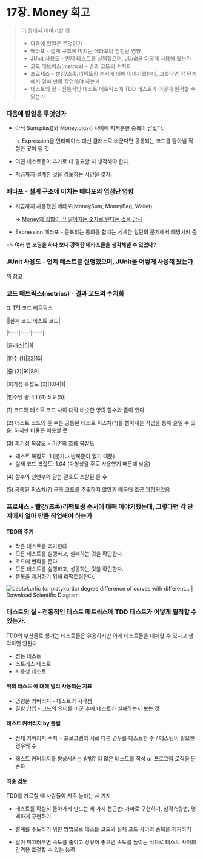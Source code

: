 # 17장. Money 회고

> 이 장에서 이야기할 것
>
> - 다음에 할일은 무엇인가
> - 메타포 - 설계 구조에 미치는 메타포의 엄청난 영향
> - JUnit 사용도 - 언제 테스트를 실행했으며, JUnit을 어떻게 사용해 왔는가
> - 코드 메트릭스(metrics) - 결과 코드의 수치화
> - 프로세스 - 빨강/초록/리팩토링 순서에 대해 이야기했는데, 그렇다면 각 단계에서 얼마 만큼 작업해야 하는가
> - 테스트의 질 - 전통적인 테스트 메트릭스에 TDD 테스트가 어떻게 필적할 수 있는가.



### 다음에 할일은 무엇인가

- 아직 Sum.plus()와 Money.plus() 사이에 지저분한 중복이 남았다.

  -> Expression을 인터페이스 대신 클래스로 바꾼다면 공통되는 코드를 담아낼 적절한 곳이 될 것

- 어떤 테스트들이 추가로 더 필요할 지 생각해야 한다.

- 지금까지 설계한 것을 검토하는 시간을 갖자.



### 메타포 - 설계 구조에 미치는 메타포의 엄청난 영향

- 지금까지 사용했던 메타포(MoneySum, MoneyBag, Wallet) 

  -> <u>Money의 집합이 딱 떨어지는 숫자로 된다는 것을 암시</u>

- Expression 메타포 - 중복되는 통화를 합치는 세세한 일단의 문제에서 해방시켜 줌

=> <B>여러 번 코딩을 하다 보니 강력한 메타포들을 생각해낼 수 있었다?</B>



### JUnit 사용도 - 언제 테스트를 실행했으며, JUnit을 어떻게 사용해 왔는가

책 참고



### 코드 메트릭스(metrics) - 결과 코드의 수치화

표 17.1 코드 메트릭스

||실제 코드|테스트 코드|

|:---:|:---:|:---:|

|클래스|5|1|

|함수 (1)|22|15|

|줄 (2)|91|89|

|회기성 복잡도 (3)|1.04|1|

|함수당 줄|4.1 (4)|5.9 (5)|



(1) 코드와 테스트 코드 사이 대략 비슷한 양의 함수와 줄이 있다.

(2) 테스트 코드의 줄 수는 공통된 테스트 픽스처(?)를 뽑아내는 작업을 통해 줄일 수 있음. 하지만 비율은 비슷할 듯

(3) 회기성 복잡도 = 기존의 흐름 복잡도

- 테스트 복잡도: 1 (분기나 반복문이 없기 때문)
- 실제 코드 복잡도: 1.04 (다형성을 주로 사용했기 때문에 낮음)

(4) 함수의 선언부와 닫는 괄호도 포함된 줄 수

(5) 공통된 픽스처(?) 구축 코드를 추출하지 않았기 때문에 조금 과장되었음



### 프로세스 - 빨강/초록/리팩토링 순서에 대해 이야기했는데, 그렇다면 각 단계에서 얼마 만큼 작업해야 하는가

#### TDD의 주기

- 작은 테스트를 추가한다.
- 모든 테스트를 실행하고, 실패하는 것을 확인한다.
- 코드에 변화를 준다.
- 모든 테스트를 실행하고, 성공하는 것을 확인한다.
- 중복을 제거하기 위해 리팩토링한다.



![Leptokurtic (or platykurtic) degree difference of curves with different...  | Download Scientific Diagram](https://www.researchgate.net/profile/Yang-Wu-46/publication/303770982/figure/fig6/AS:613520190214153@1523286020558/Leptokurtic-or-platykurtic-degree-difference-of-curves-with-different-kurtosis.png)



### 테스트의 질 - 전통적인 테스트 메트릭스에 TDD 테스트가 어떻게 필적할 수 있는가.

TDD의 부산물로 생기는 테스트들은 유용하지만 아래 테스트들을 대체할 수 있다고 생각하면 안된다.

- 성능 테스트
- 스트레스 테스트
- 사용성 테스트



#### 위의 테스트 에 대해 널리 사용되는 지표

- 명령문 커버리지 - 테스트의 시작점
- 결함 삽입 - 코드의 의미를 바꾼 후에 테스트가 실패하는지 보는 것



#### 테스트 커버리지 by 플립

- 전체 커버리지 수치 = 프로그램의 서로 다른 경우를 테스트한 수 / 테스팅이 필요한 경우의 수

- 테스트 커버리지를 향상시키는 방법? 더 많은 테스트를 작성 or 프로그램 로직을 단순화



#### 최종 검토

TDD를 가르칠  때 사람들이 자주 놀라는 세 가지

- 테스트를 확실히 돌아가게 만드는 세 가지 접근법: 가짜로 구현하기, 삼각측량법, 명백하게 구현하기

- 설계를 주도하기 위한 방법으로 테스틑 코드와 실제 코드 사이의 중복을 제거하기
- 길이 미끄러우면 속도를 줄이고 상황이 좋으면 속도를 높이는 식으로 테스트 사이의 간격을 조절할 수 있는 능력